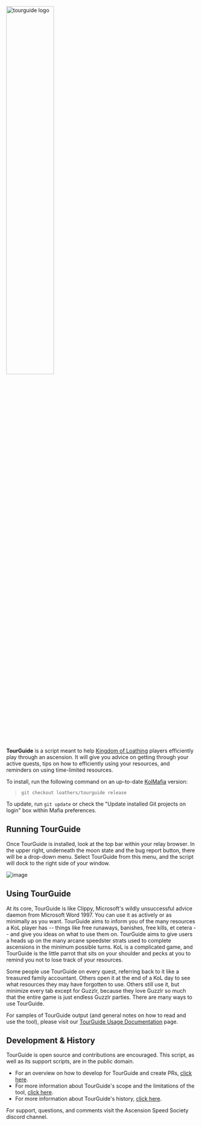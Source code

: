 <img src="https://user-images.githubusercontent.com/8014761/190516106-6e8c948c-9302-47e0-b09e-114a5456301d.png" alt="tourguide logo" style="width: 50%;">

**TourGuide** is a script meant to help [Kingdom of Loathing](https://www.kingdomofloathing.com/) players efficiently play through an ascension. It will give you advice on getting through your active quests, tips on how to efficiently using your resources, and reminders on using time-limited resources. 

To install, run the following command on an up-to-date [KolMafia](https://github.com/kolmafia/kolmafia) version:

> `git checkout loathers/tourguide release`

To update, run `git update` or check the "Update installed Git projects on login" box within Mafia preferences.

## Running TourGuide
Once TourGuide is installed, look at the top bar within your relay browser. In the upper right, underneath the moon state and the bug report button, there will be a drop-down menu. Select TourGuide from this menu, and the script will dock to the right side of your window.

![image](https://user-images.githubusercontent.com/8014761/190516930-c70cf5b7-e93b-4b6a-a3a8-31f2839e6ed2.png)

## Using TourGuide
At its core, TourGuide is like Clippy, Microsoft's wildly unsuccessful advice daemon from Microsoft Word 1997. You can use it as actively or as minimally as you want. TourGuide aims to inform you of the many resources a KoL player has -- things like free runaways, banishes, free kills, et cetera -- and give you ideas on what to use them on. TourGuide aims to give users a heads up on the many arcane speedster strats used to complete ascensions in the minimum possible turns. KoL is a complicated game, and TourGuide is the little parrot that sits on your shoulder and pecks at you to remind you not to lose track of your resources. 

Some people use TourGuide on every quest, referring back to it like a treasured family accountant. Others open it at the end of a KoL day to see what resources they may have forgotten to use. Others still use it, but minimize every tab except for Guzzlr, because they love Guzzlr so much that the entire game is just endless Guzzlr parties. There are many ways to use TourGuide.

For samples of TourGuide output (and general notes on how to read and use the tool), please visit our [TourGuide Usage Documentation](documentation/usage.md) page.

## Development & History
TourGuide is open source and contributions are encouraged. This script, as well as its support scripts, are in the public domain.

- For an overview on how to develop for TourGuide and create PRs, [click here](documentation/develop.md).
- For more information about TourGuide's scope and the limitations of the tool, [click here](documentation/scope.md).
- For more information about TourGuide's history, [click here](documentation/history.md).

For support, questions, and comments visit the Ascension Speed Society discord channel.
